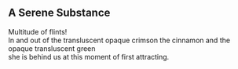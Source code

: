 A Serene Substance
------------------
Multitude of flints!  
In and out of the transluscent opaque crimson the cinnamon and the opaque transluscent green  
she is behind us at this moment of first attracting.  
